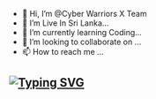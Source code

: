 - 👋 Hi, I’m @Cyber Warriors X Team
- 👀 I’m Live In Sri Lanka...
- 🌱 I’m currently learning Coding...
- 💞️ I’m looking to collaborate on ...
- 📫 How to reach me ...

## [![Typing SVG](https://readme-typing-svg.herokuapp.com?font=Rockstar-ExtraBold&color=F33A6A&lines=𝐖𝐞𝐥𝐜𝐨𝐦𝐞+𝐓𝐨:+𝐂𝐲𝐛𝐞𝐫+𝐖𝐚𝐫𝐫𝐢𝐨𝐫𝐬+𝐗+𝐓𝐞𝐚𝐦;ᴏᴡɴᴇʀ+ʙʏ+sʀɪᴍᴀʟ+ᴏғғɪᴄɪᴀʟ;ℂ𝕣𝕖𝕒𝕥𝕖𝕕+𝕓𝕪:+ᴛʜᴇᴇᴋsʜᴀɴᴀ+AND+sᴄᴏᴏʙʏ;ᴘᴏᴡᴇʀᴅ+ʙʏ:+ᴄʏʙᴇʀ+ᴡᴀʀʀɪᴏʀs+x+ᴛᴇᴀᴍ)](https://git.io/typing-svg)

<!---
CyberWarriorsX/CyberWarriorsX is a ✨ special ✨ repository because its `README.md` (this file) appears on your GitHub profile.
You can click the Preview link to take a look at your changes.
--->
